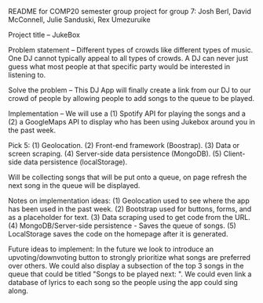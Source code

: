 README for COMP20 semester group project for group 7: Josh Berl, David McConnell, Julie Sanduski, Rex Umezuruike

Project title – JukeBox

Problem statement – Different types of crowds like different types of music. One DJ cannot typically appeal to all types of crowds. A DJ can never just guess what most people at that specific party would be interested in listening to. 

Solve the problem – This DJ App will finally create a link from our DJ to our crowd of people by allowing people to add songs to the queue to be played. 

Implementation – We will use a (1) Spotify API for playing the songs and a (2) a GoogleMaps API to display who has been using Jukebox around you in the past week.

Pick 5: (1) Geolocation.
(2) Front-end framework (Boostrap).
(3) Data or screen scraping.
(4) Server-side data persistence (MongoDB).
(5) Client-side data persistence (localStorage).

Will be collecting songs that will be put onto a queue, on page refresh the next song in the queue will be displayed.

Notes on implementation ideas:
(1) Geolocation used to see where the app has been used in the past week.
(2) Bootstrap used for buttons, forms, and as a placeholder for text.
(3) Data scraping used to get code from the URL.
(4) MongoDB/Server-side persistence - Saves the queue of songs.
(5) LocalStorage saves the code on the homepage after it is generated.

Future ideas to implement:
In the future we look to introduce an upvoting/downvoting button to strongly prioritize what songs are preferred over others. We could also display a subsection of the top 3 songs in the queue that could be titled "Songs to be played next: ". We could even link a database of lyrics to each song so the people using the app could sing along. 




